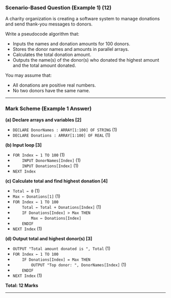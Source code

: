 ### **Scenario-Based Question (Example 1)**  (12)
A charity organization is creating a software system to manage donations and send thank-you messages to donors.

Write a pseudocode algorithm that:
- Inputs the names and donation amounts for 100 donors.
- Stores the donor names and amounts in parallel arrays.
- Calculates the total donation amount.
- Outputs the name(s) of the donor(s) who donated the highest amount and the total amount donated.

You may assume that:
- All donations are positive real numbers.
- No two donors have the same name.

---

### **Mark Scheme (Example 1 Answer)**

**(a) Declare arrays and variables [2]**
- `DECLARE DonorNames : ARRAY[1:100] OF STRING` (1)
- `DECLARE Donations : ARRAY[1:100] OF REAL` (1)

**(b) Input loop [3]**
- `FOR Index ← 1 TO 100` (1)
- `    INPUT DonorNames[Index]` (1)
- `    INPUT Donations[Index]` (1)
- `NEXT Index`

**(c) Calculate total and find highest donation [4]**
- `Total ← 0` (1)
- `Max ← Donations[1]` (1)
- `FOR Index ← 1 TO 100`  
- `    Total ← Total + Donations[Index]` (1)  
- `    IF Donations[Index] > Max THEN`  
- `        Max ← Donations[Index]`  
- `    ENDIF`  
- `NEXT Index` (1)

**(d) Output total and highest donor(s) [3]**
- `OUTPUT "Total amount donated is ", Total` (1)
- `FOR Index ← 1 TO 100`  
- `    IF Donations[Index] = Max THEN`  
- `        OUTPUT "Top donor: ", DonorNames[Index]` (1)  
- `    ENDIF`  
- `NEXT Index` (1)

**Total: 12 Marks**

---
